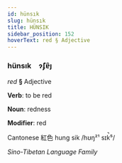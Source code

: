 ```yaml
---
id: hünsık
slug: hünsık
title: HÜNSIK
sidebar_position: 152
hoverText: red § Adjective
---
```


### hünsık&emsp;<span kind="abugida">ɂ̃ʄɐ̑ȷ</span>

*red* **§** Adjective

**Verb**: to be red

**Noun**: redness

**Modifier**: red

Cantonese 紅色 hung sik /hʊŋ²¹ sɪk̚⁵/

*Sino-Tibetan Language Family*
